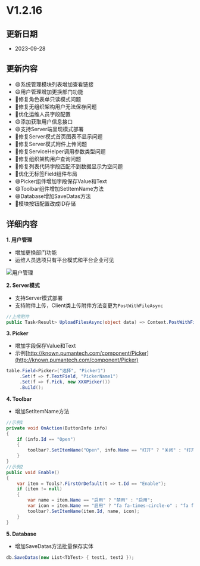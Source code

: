# V1.2.16

## 更新日期

- 2023-09-28

## 更新内容

- 😄系统管理模块列表增加查看链接
- 😄用户管理增加更换部门功能
- 🐛修复角色表单只读模式问题
- 🐛修复无组织架构用户无法保存问题
- 🔨优化运维人员字段配置
- 😄添加获取用户信息接口
- 😄支持Server端呈现模式部署
- 🐛修复Server模式首页图表不显示问题
- 🐛修复Server模式附件上传问题
- 🐛修复ServiceHelper调用参数类型问题
- 🐛修复组织架构用户查询问题
- 🐛修复列表代码字段匹配不到数据显示为空问题
- 🔨优化无标签Field组件布局
- 😄Picker组件增加字段保存Value和Text
- 😄Toolbar组件增加SetItemName方法
- 😄Database增加SaveDatas方法
- 🔨模块按钮配置改成ID存储

## 详细内容

**1. 用户管理**

- 增加更换部门功能
- 运维人员选项只有平台模式和平台企业可见

![用户管理](https://foruda.gitee.com/images/1695085530091696500/6f9ef406_14334.png "屏幕截图")

**2. Server模式**

- 支持Server模式部署
- 支持附件上传，Client类上传附件方法变更为`PostWithFileAsync`

```csharp
//上传附件
public Task<Result> UploadFilesAsync(object data) => Context.PostWithFileAsync("File/UploadFiles", data);
```

**3. Picker**

- 增加字段保存Value和Text
- 示例[http://known.pumantech.com/component/Picker](http://known.pumantech.com/component/Picker)

```csharp
table.Field<Picker>("选择", "Picker1")
     .Set(f => f.TextField, "PickerName1")
     .Set(f => f.Pick, new XXXPicker())
     .Build();
```

**4. Toolbar**

- 增加SetItemName方法

```csharp
//示例1
private void OnAction(ButtonInfo info)
{
    if (info.Id == "Open")
    {
        toolbar?.SetItemName("Open", info.Name == "打开" ? "关闭" : "打开");
    }
}
//示例2
public void Enable()
{
    var item = Tools?.FirstOrDefault(t => t.Id == "Enable");
    if (item != null)
    {
        var name = item.Name == "启用" ? "禁用" : "启用";
        var icon = item.Name == "启用" ? "fa fa-times-circle-o" : "fa fa-check-circle-o";
        toolbar?.SetItemName(item.Id, name, icon);
    }
}
```

**5. Database**

- 增加SaveDatas方法批量保存实体

```csharp
db.SaveDatas(new List<TbTest> { test1, test2 });
```
